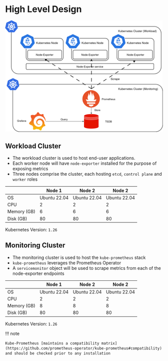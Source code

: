 # High Level Design

![Prometheus-Architecture.drawio.png](..%2FImages%2FPrometheus-Architecture.drawio.png)

## Workload Cluster

* The workload cluster is used to host end-user applications.
* Each worker node will have `node-exporter` installed for the purpose of exposing metrics
* Three nodes comprise the cluster, each hosting `etcd`, `control plane` and `worker` roles

|             | Node 1       | Node 2       | Node 2       |
|-------------|--------------|--------------|--------------|
| OS          | Ubuntu 22.04 | Ubuntu 22.04 | Ubuntu 22.04 |
| CPU         | 2            | 2            | 2            |
| Memory (GB) | 6            | 6            | 6            |
| Disk (GB)   | 80           | 80           | 80           |

Kubernetes Version: `1.26`


## Monitoring Cluster

* The monitoring cluster is used to host the `kube-prometheus` stack
* `kube-prometheus` leverages the Prometheus Operator
* A `servicemonitor` object will be used to scrape metrics from each of the node-exporter endpoints

|             | Node 1       | Node 2       | Node 2       |
|-------------|--------------|--------------|--------------|
| OS          | Ubuntu 22.04 | Ubuntu 22.04 | Ubuntu 22.04 |
| CPU         | 2            | 2            | 2            |
| Memory (GB) | 8            | 8            | 8            |
| Disk (GB)   | 80           | 80           | 80           |

Kubernetes Version: `1.26`

!!! note

    Kube-Prometheus [maintains a compatibility matrix](https://github.com/prometheus-operator/kube-prometheus#compatibility)
    and should be checked prior to any installation
    